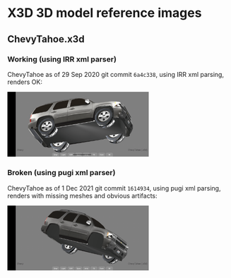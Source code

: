 # X3D 3D model reference images

## ChevyTahoe.x3d

### Working (using IRR xml parser)
ChevyTahoe as of 29 Sep 2020 git commit `6a4c338`, using IRR xml parsing, renders OK:

<img alt="ChevyTahoe.x3d (irr_xml)" src="screenshots%2FChevyTahoe_x3d_irr_xml.png" width=320 />

### Broken (using pugi xml parser)
ChevyTahoe as of 1 Dec 2021 git commit `1614934`, using pugi xml parsing, renders with 
missing meshes and obvious artifacts:

<img alt="ChevyTahoe.x3d (pugi_xml)" src="screenshots%2FChevyTahoe_x3d_pugi_xml.png" width=320 />
